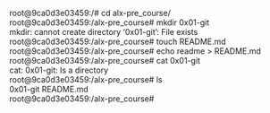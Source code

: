 root@9ca0d3e03459:/# cd alx-pre_course/                                                                                                 
root@9ca0d3e03459:/alx-pre_course# mkdir 0x01-git                                                                                       
mkdir: cannot create directory ‘0x01-git’: File exists                                                                                  
root@9ca0d3e03459:/alx-pre_course# touch README.md                                                                                      
root@9ca0d3e03459:/alx-pre_course# echo readme > README.md                                                                              
root@9ca0d3e03459:/alx-pre_course# cat 0x01-git                                                                                         
cat: 0x01-git: Is a directory                                                                                                           
root@9ca0d3e03459:/alx-pre_course# ls                                                                                                   
0x01-git  README.md                                                                                                                     
root@9ca0d3e03459:/alx-pre_course#                                                                                                      
                                        
